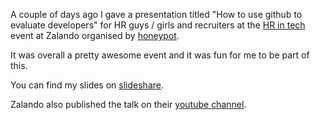 A couple of days ago I gave a presentation titled "How to use github to evaluate developers" for HR guys / girls and recruiters at the [HR in tech](https://www.eventbrite.ie/e/hr-in-tech-berlin-tickets-20452101787) event at Zalando organised by [honeypot](https://www.honeypot.io/).

It was overall a pretty awesome event and it was fun for me to be part of this.

You can find my slides on [slideshare](http://www.slideshare.net/troessner/how-to-use-github-to-evaluate-developers).

Zalando also published the talk on their [youtube channel](https://youtu.be/7qFmLNESHJ0?t=2597).
